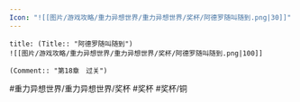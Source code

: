 ```yaml
---
Icon: "![[图片/游戏攻略/重力异想世界/重力异想世界/奖杯/阿德罗随叫随到.png|30]]"
---
```

```ad-common-bronze-trophy
title: (Title:: "阿德罗随叫随到")
![[图片/游戏攻略/重力异想世界/重力异想世界/奖杯/阿德罗随叫随到.png|100]]

(Comment:: "第18章　过关")
```

#重力异想世界/重力异想世界/奖杯 #奖杯 #奖杯/铜
